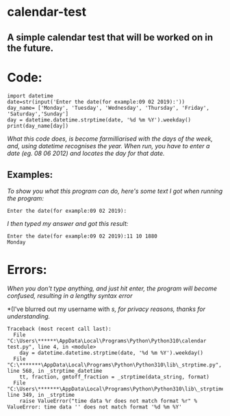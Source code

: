 # calendar-test

## A simple calendar test that will be worked on in the future.

# Code:

```
import datetime 
date=str(input('Enter the date(for example:09 02 2019):'))
day_name= ['Monday', 'Tuesday', 'Wednesday', 'Thursday', 'Friday', 'Saturday','Sunday']
day = datetime.datetime.strptime(date, '%d %m %Y').weekday()
print(day_name[day]) 

```
*What this code does, is become farmilliarised with the days of the week, and, using datetime recognises the year. When run, you have to enter a date (eg. 08 06 2012) and locates the day for that date.*

## Examples:

*To show you what this program can do, here's some text I got when running the program:*

```
Enter the date(for example:09 02 2019):

```
*I then typed my answer and got this result:*

```
Enter the date(for example:09 02 2019):11 10 1880
Monday

```
# Errors:

*When you don't type anything, and just hit enter, the program will become confused, resulting in a lengthy syntax error*

*(I've blurred out my username with *s, for privacy reasons, thanks for understanding.*
```
Traceback (most recent call last):
  File "C:\Users\******\AppData\Local\Programs\Python\Python310\calendar test.py", line 4, in <module>
    day = datetime.datetime.strptime(date, '%d %m %Y').weekday()
  File "C:\*******\AppData\Local\Programs\Python\Python310\lib\_strptime.py", line 568, in _strptime_datetime
    tt, fraction, gmtoff_fraction = _strptime(data_string, format)
  File "C:\Users\*******\AppData\Local\Programs\Python\Python310\lib\_strptime.py", line 349, in _strptime
    raise ValueError("time data %r does not match format %r" %
ValueError: time data '' does not match format '%d %m %Y'
